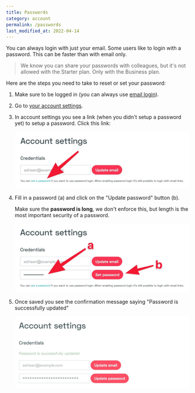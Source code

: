 ```yaml
---
title: Passwords
category: account
permalink: /passwords
last_modified_at: 2022-04-14
---
```


You can always login with just your email. Some users like to login with a password. This can be faster than with email only.

> We know you can share your passwords with colleagues, but it's not allowed with the Starter plan. Only with the Business plan.

Here are the steps you need to take to reset or set your password:

1. Make sure to be logged in (you can always use [email login](https://simpleanalytics.com/login)).

1. Go to [your account settings](https://simpleanalytics.com/account).

1. In account settings you see a link (when you didn't setup a password yet) to setup a password. Click this link:

   ![](/images/password-set.jpg)

1. Fill in a password (a) and click on the "Update password" button (b).

   Make sure the **password is long**, we don't enforce this, but length is the most important security of a password.

   ![](/images/password-fill.jpg)

1. Once saved you see the confirmation message saying "Password is successfully updated"

   ![](/images/password-done.jpg)
